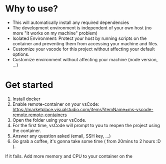 # Why to use?
- This will automatically install any required dependencies
- The development environment is independent of your own host (no more "It works on my machine" problem)
- Isolated Environment: Protect your host by running scripts on the container and preventing them from accessing your machine and files.
- Customize your vscode for this project without affecting your default options.
- Customize environment without affecting your machine (node version, ...)

# Get started
1. Install docker
1. Enable remote-container on your vsCode: https://marketplace.visualstudio.com/items?itemName=ms-vscode-remote.remote-containers
2. Open the folder using your vsCode.
3. For the first time, vsCode will prompt to you to reopen the project using the container.
4. Answer any question asked (email, SSH key, ...)
5. Go grab a coffee, it's gonna take some time ( from 20mins to 2 hours :D ).

If it fails. Add more memory and CPU to your container on the 